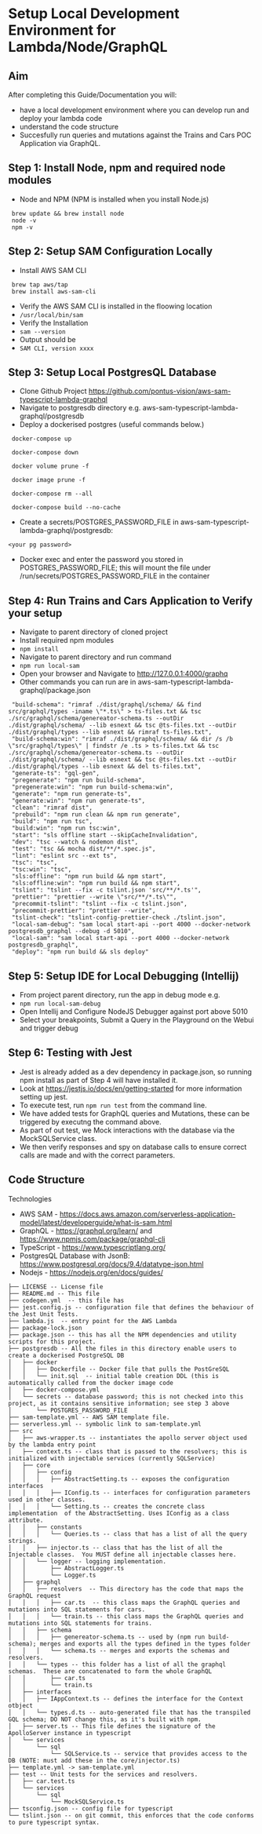 # Setup Local Development Environment for Lambda/Node/GraphQL

## Aim
After completing this Guide/Documentation you will:

+ have a local development environment where you can develop run and deploy your lambda code
+ understand the code structure
+ Succesfully run queries and mutations against the Trains and Cars POC Application via GraphQL.

## Step 1: Install Node, npm and required node modules
+ Node and NPM (NPM is installed when you install Node.js)
 ```
  brew update && brew install node
  node -v
  npm -v
  ```

## Step 2: Setup SAM Configuration Locally
+ Install AWS SAM CLI
 ```
  brew tap aws/tap
  brew install aws-sam-cli

  ```
+ Verify the AWS SAM CLI is installed in the floowing location
+ `/usr/local/bin/sam`
+ Verify the Installation
+ `sam --version`
+ Output should be
+ `SAM CLI, version xxxx`

## Step 3: Setup Local PostgresQL Database
+ Clone Github Project https://github.com/pontus-vision/aws-sam-typescript-lambda-graphql
+ Navigate to postgresdb directory e.g. aws-sam-typescript-lambda-graphql/postgresdb
+ Deploy a dockerised postgres (useful commands below.)
 ```
  docker-compose up
  
  docker-compose down
  
  docker volume prune -f
  
  docker image prune -f
  
  docker-compose rm --all
  
  docker-compose build --no-cache

  ```
+ Create a secrets/POSTGRES_PASSWORD_FILE in aws-sam-typescript-lambda-graphql/postgresdb:
```
<your pg password>
```
+ Docker exec and enter the password you stored in POSTGRES_PASSWORD_FILE; this will mount the file under /run/secrets/POSTGRES_PASSWORD_FILE in the container

## Step 4: Run Trains and Cars Application to Verify your setup
+ Navigate to parent directory of cloned project
+ Install required npm modules
+ `npm install`
+ Navigate to parent directory and run command
+ `npm run local-sam`
+ Open your browser and Navigate to http://127.0.0.1:4000/graphq
+ Other commands you can run are in aws-sam-typescript-lambda-graphql/package.json
 ```
  "build-schema": "rimraf ./dist/graphql/schema/ && find src/graphql/types -iname \"*.ts\" > ts-files.txt && tsc ./src/graphql/schema/genereator-schema.ts --outDir ./dist/graphql/schema/ --lib esnext && tsc @ts-files.txt --outDir ./dist/graphql/types --lib esnext && rimraf ts-files.txt",
  "build-schema:win": "rimraf ./dist/graphql/schema/ && dir /s /b \"src/graphql/types\" | findstr /e .ts > ts-files.txt && tsc ./src/graphql/schema/genereator-schema.ts --outDir ./dist/graphql/schema/ --lib esnext && tsc @ts-files.txt --outDir ./dist/graphql/types --lib esnext && del ts-files.txt",
  "generate-ts": "gql-gen",
  "pregenerate": "npm run build-schema",
  "pregenerate:win": "npm run build-schema:win",
  "generate": "npm run generate-ts",
  "generate:win": "npm run generate-ts",
  "clean": "rimraf dist",
  "prebuild": "npm run clean && npm run generate",
  "build": "npm run tsc",
  "build:win": "npm run tsc:win",
  "start": "sls offline start --skipCacheInvalidation",
  "dev": "tsc --watch & nodemon dist",
  "test": "tsc && mocha dist/**/*.spec.js",
  "lint": "eslint src --ext ts",
  "tsc": "tsc",
  "tsc:win": "tsc",
  "sls:offline": "npm run build && npm start",
  "sls:offline:win": "npm run build && npm start",
  "tslint": "tslint --fix -c tslint.json 'src/**/*.ts'",
  "prettier": "prettier --write \"src/**/*.ts\"",
  "precommit-tslint": "tslint --fix -c tslint.json",
  "precommit-prettier": "prettier --write",
  "tslint-check": "tslint-config-prettier-check ./tslint.json",
  "local-sam-debug": "sam local start-api --port 4000 --docker-network postgresdb_graphql --debug -d 5010",
  "local-sam": "sam local start-api --port 4000 --docker-network postgresdb_graphql",
  "deploy": "npm run build && sls deploy"
  ```

## Step 5: Setup IDE for Local Debugging (Intellij)
+ From project parent directory, run the app in debug mode e.g.
+ `npm run local-sam-debug`
+ Open Intellij and Configure NodeJS Debugger against port above 5010
+ Select your breakpoints, Submit a Query in the Playground on the Webui and trigger debug

## Step 6: Testing with Jest
+ Jest is already added as a dev dependency in package.json, so running npm install as part of Step 4 will have installed it.
+ Look at https://jestjs.io/docs/en/getting-started for more information setting up jest.
+ To execute test, run `npm run test` from the command line.
+ We have added tests for GraphQL queries and Mutations, these can be triggered by executng the command above.
+ As part of out test, we Mock interactions with the database via the MockSQLService class.
+ We then verify responses and spy on database calls to ensure correct calls are made and with the correct parameters.


## Code Structure
Technologies
+ AWS SAM - https://docs.aws.amazon.com/serverless-application-model/latest/developerguide/what-is-sam.html
+ GraphQL - https://graphql.org/learn/ and https://www.npmjs.com/package/graphql-cli
+ TypeScript - https://www.typescriptlang.org/
+ PostgresQL Database with JsonB: https://www.postgresql.org/docs/9.4/datatype-json.html
+ Nodejs - https://nodejs.org/en/docs/guides/
```
├── LICENSE -- License file
├── README.md -- This file
├── codegen.yml  -- this file has 
├── jest.config.js -- configuration file that defines the behaviour of the Jest Unit Tests.
├── lambda.js  -- entry point for the AWS Lambda
├── package-lock.json 
├── package.json -- this has all the NPM dependencies and utility scripts for this project.
├── postgresdb -- All the files in this directory enable users to create a dockerised PostgreSQL DB
│   ├── docker
│   │   ├── Dockerfile -- Docker file that pulls the PostGreSQL 
│   │   └── init.sql  -- initial table creation DDL (this is automatically called from the docker image code
│   ├── docker-compose.yml
│   └── secrets -- database password; this is not checked into this project, as it contains sensitive information; see step 3 above
│       └── POSTGRES_PASSWORD_FILE
├── sam-template.yml -- AWS SAM template file.
├── serverless.yml -- symbolic link to sam-template.yml
├── src
│   ├── aws-wrapper.ts -- instantiates the apollo server object used by the lambda entry point
│   ├── context.ts -- class that is passed to the resolvers; this is initialized with injectable services (currently SQLService)
│   ├── core
│   │   ├── config
│   │   │   ├── AbstractSetting.ts -- exposes the configuration interfaces 
│   │   │   ├── IConfig.ts -- interfaces for configuration parameters used in other classes.
│   │   │   └── Setting.ts -- creates the concrete class implementation  of the AbstractSetting. Uses IConfig as a class attribute.
│   │   ├── constants
│   │   │   └── Queries.ts -- class that has a list of all the query strings.
│   │   ├── injector.ts -- class that has the list of all the Injectable classes.  You MUST define all injectable classes here.
│   │   └── logger -- logging implementation.
│   │       ├── AbstractLogger.ts 
│   │       └── Logger.ts
│   ├── graphql
│   │   ├── resolvers  -- This directory has the code that maps the GraphQL request 
│   │   │   ├── car.ts  -- this class maps the GraphQL queries and mutations into SQL statements for cars.
│   │   │   └── train.ts -- this class maps the GraphQL queries and mutations into SQL statements for trains.
│   │   ├── schema
│   │   │   ├── genereator-schema.ts -- used by (npm run build-schema); merges and exports all the types defined in the types folder
│   │   │   └── schema.ts -- merges and exports the schemas and resolvers.
│   │   └── types -- this folder has a list of all the graphql schemas.  These are concatenated to form the whole GraphQL 
│   │       ├── car.ts
│   │       └── train.ts
│   ├── interfaces
│   │   ├── IAppContext.ts -- defines the interface for the Context otbject
│   │   └── types.d.ts -- auto-generated file that has the transpiled GQL schema; DO NOT change this, as it's built with npm.
│   ├── server.ts -- This file defines the signature of the ApolloServer instance in typescript
│   └── services
│       └── sql
│           └── SQLService.ts -- service that provides access to the DB (NOTE: must add these in the core/injector.ts)
├── template.yml -> sam-template.yml
├── test -- Unit tests for the services and resolvers.
│   ├── car.test.ts
│   └── services
│       └── sql
│           └── MockSQLService.ts
├── tsconfig.json -- config file for typescript
└── tslint.json -- on git commit, this enforces that the code conforms to pure typescript syntax. 
```

